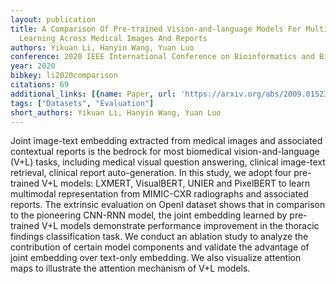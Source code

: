 ```yaml
---
layout: publication
title: A Comparison Of Pre-trained Vision-and-language Models For Multimodal Representation
  Learning Across Medical Images And Reports
authors: Yikuan Li, Hanyin Wang, Yuan Luo
conference: 2020 IEEE International Conference on Bioinformatics and Biomedicine (BIBM)
year: 2020
bibkey: li2020comparison
citations: 69
additional_links: [{name: Paper, url: 'https://arxiv.org/abs/2009.01523'}]
tags: ["Datasets", "Evaluation"]
short_authors: Yikuan Li, Hanyin Wang, Yuan Luo
---
```

Joint image-text embedding extracted from medical images and associated
contextual reports is the bedrock for most biomedical vision-and-language (V+L)
tasks, including medical visual question answering, clinical image-text
retrieval, clinical report auto-generation. In this study, we adopt four
pre-trained V+L models: LXMERT, VisualBERT, UNIER and PixelBERT to learn
multimodal representation from MIMIC-CXR radiographs and associated reports.
The extrinsic evaluation on OpenI dataset shows that in comparison to the
pioneering CNN-RNN model, the joint embedding learned by pre-trained V+L models
demonstrate performance improvement in the thoracic findings classification
task. We conduct an ablation study to analyze the contribution of certain model
components and validate the advantage of joint embedding over text-only
embedding. We also visualize attention maps to illustrate the attention
mechanism of V+L models.